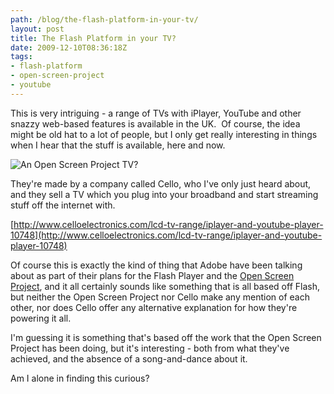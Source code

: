 ```yaml
---
path: /blog/the-flash-platform-in-your-tv/
layout: post
title: The Flash Platform in your TV?
date: 2009-12-10T08:36:18Z
tags:
- flash-platform
- open-screen-project
- youtube
---
```


This is very intriguing - a range of TVs with iPlayer, YouTube and other snazzy web-based features is available in the UK.  Of course, the idea might be old hat to a lot of people, but I only get really interesting in things when I hear that the stuff is available, here and now.

![An Open Screen Project TV?](http://uploads.psyked.co.uk/2009/12/openscreentv.jpg "An Open Screen Project TV?")

They're made by a company called Cello, who I've only just heard about, and they sell a TV which you plug into your broadband and start streaming stuff off the internet with.

[http://www.celloelectronics.com/lcd-tv-range/iplayer-and-youtube-player-10748](http://www.celloelectronics.com/lcd-tv-range/iplayer-and-youtube-player-10748)

Of course this is exactly the kind of thing that Adobe have been talking about as part of their plans for the Flash Player and the [Open Screen Project](http://www.openscreenproject.org/), and it all certainly sounds like something that is all based off Flash, but neither the Open Screen Project nor Cello make any mention of each other, nor does Cello offer any alternative explanation for how they're powering it all.

I'm guessing it is something that's based off the work that the Open Screen Project has been doing, but it's interesting - both from what they've achieved, and the absence of a song-and-dance about it.

Am I alone in finding this curious?